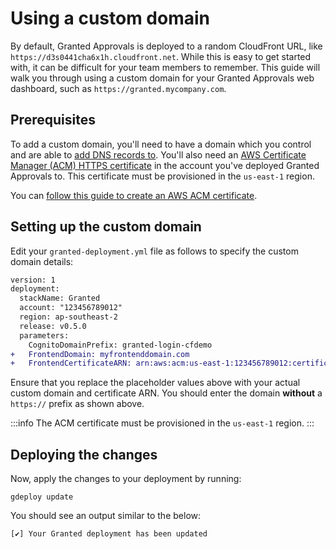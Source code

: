 # Using a custom domain

By default, Granted Approvals is deployed to a random CloudFront URL, like `https://d3s0441cha6x1h.cloudfront.net`. While this is easy to get started with, it can be difficult for your team members to remember. This guide will walk you through using a custom domain for your Granted Approvals web dashboard, such as `https://granted.mycompany.com`.

## Prerequisites

To add a custom domain, you'll need to have a domain which you control and are able to [add DNS records to](https://www.cloudflare.com/en-gb/learning/dns/dns-records/). You'll also need an [AWS Certificate Manager (ACM) HTTPS certificate](https://aws.amazon.com/certificate-manager/) in the account you've deployed Granted Approvals to. This certificate must be provisioned in the `us-east-1` region.

You can [follow this guide to create an AWS ACM certificate](https://docs.aws.amazon.com/acm/latest/userguide/gs-acm-request-public.html).

## Setting up the custom domain

Edit your `granted-deployment.yml` file as follows to specify the custom domain details:

```diff
version: 1
deployment:
  stackName: Granted
  account: "123456789012"
  region: ap-southeast-2
  release: v0.5.0
  parameters:
    CognitoDomainPrefix: granted-login-cfdemo
+   FrontendDomain: myfrontenddomain.com
+   FrontendCertificateARN: arn:aws:acm:us-east-1:123456789012:certificate/12345678-d88f-497c-b48f-b273ddaf25c0
```

Ensure that you replace the placeholder values above with your actual custom domain and certificate ARN. You should enter the domain **without** a `https://` prefix as shown above.

:::info
The ACM certificate must be provisioned in the `us-east-1` region.
:::

## Deploying the changes

Now, apply the changes to your deployment by running:

```
gdeploy update
```

You should see an output similar to the below:

```
[✔] Your Granted deployment has been updated
```
